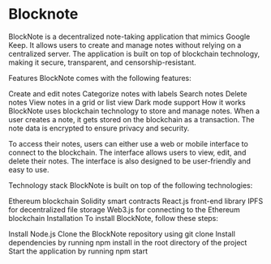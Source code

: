 # Blocknote

BlockNote is a decentralized note-taking application that mimics Google Keep. It allows users to create and manage notes without relying on a centralized server. The application is built on top of blockchain technology, making it secure, transparent, and censorship-resistant.

Features
BlockNote comes with the following features:

Create and edit notes
Categorize notes with labels
Search notes
Delete notes
View notes in a grid or list view
Dark mode support
How it works
BlockNote uses blockchain technology to store and manage notes. When a user creates a note, it gets stored on the blockchain as a transaction. The note data is encrypted to ensure privacy and security.

To access their notes, users can either use a web or mobile interface to connect to the blockchain. The interface allows users to view, edit, and delete their notes. The interface is also designed to be user-friendly and easy to use.

Technology stack
BlockNote is built on top of the following technologies:

Ethereum blockchain
Solidity smart contracts
React.js front-end library
IPFS for decentralized file storage
Web3.js for connecting to the Ethereum blockchain
Installation
To install BlockNote, follow these steps:

Install Node.js
Clone the BlockNote repository using git clone 
Install dependencies by running npm install in the root directory of the project
Start the application by running npm start
